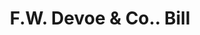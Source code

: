 ---
doi: 10.7916/D88G9XS7
date_other: '1880'
date_other_textual: 1880-1889
form: printed ephemera
genre:
- Invoices
name:
- F.W. Devoe & Co.
object_in_context_url: https://biggert.cul.columbia.edu/items/view/ave_biggert_00992
subject_hierarchical_geographic:
- New York, New York, United States
subject_name:
- F.W. Devoe & Co.
title: F.W. Devoe & Co.. Bill
sort_title: F.W. Devoe & Co.. Bill
call_number: ave_biggert_00992
coordinates:
- 40.71277777777778,-74.00583333333333
pid: ave_biggert_00992
identifiers: ave_biggert_00992
permalink: /biggert/ave_biggert_00992/
layout: iiif-image-page
---
